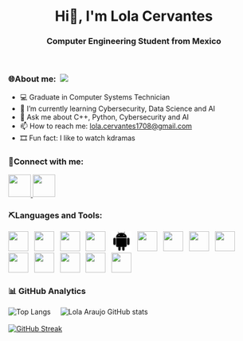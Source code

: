 <div id="header" align="center">
  <h1 align="center">Hi👋, I'm Lola Cervantes</h1>
  <h3 align="center">Computer Engineering Student from Mexico</h3>
</div>
<br>
<div>
   <img src="https://i.giphy.com/media/v1.Y2lkPTc5MGI3NjExMXczNDF2MnVmcXV0eGp4ZW9nNWlodDBsd3hnamZ5cGU0bXIxamlseCZlcD12MV9pbnRlcm5hbF9naWZfYnlfaWQmY3Q9Zw/RbDKaczqWovIugyJmW/giphy.gif" width="400" align="right"/>
  
  ### 🌐About me: 
  - 💻 Graduate in Computer Systems Technician
  - 📝 I’m currently learning Cybersecurity, Data Science and AI
  - 💬 Ask me about C++, Python, Cybersecurity and AI
  - 📫 How to reach me: lola.cervantes1708@gmail.com
  - 🎞️ Fun fact: I like to watch kdramas
</div>

<div>
  
  ### 📲Connect with me:
  <a href="www.linkedin.com/in/lola-cervantes-araujo-6102832a4">
    <img src="https://github.com/gauravghongde/social-icons/blob/master/PNG/Color/LinkedIN.png" width="45" height="45"/>
  </a>
  <a href="https://www.instagram.com/lola_cer6?igsh=MXdxMmg4cW5paXgyeA==">
    <img src="https://github.com/gauravghongde/social-icons/blob/master/SVG/Color/Instagram.svg" width="45" height="45"/>
  </a>
</div>

<div>
  
  ### ⛏️Languages and Tools:
  
   <img src="https://github.com/dheereshagrwal/colored-icons/blob/master/public/icons/c/c.svg"
    width="40" height="40"/> &nbsp;
   <img src="https://github.com/dheereshagrwal/colored-icons/blob/master/public/icons/cpp/cpp.svg"
    width="40" height="40"/> &nbsp;
   <img src="https://github.com/dheereshagrwal/colored-icons/blob/master/public/icons/python/python.svg"
    width="40" height="40"/> &nbsp;
   <img src="https://github.com/dheereshagrwal/colored-icons/blob/master/public/icons/react-native/react-native.svg"
    width="40" height="40"/> &nbsp;
   <img src="https://github.com/vorillaz/devicons/blob/master/!PNG/android.png"
      width="40" height="40"/> &nbsp;
  <img src="https://github.com/dheereshagrwal/colored-icons/blob/master/public/icons/mysql/mysql.svg"
    width="40" height="40"/> &nbsp;
  <img src="https://github.com/dheereshagrwal/colored-icons/blob/master/public/icons/django/django.svg"
    width="40" height="40"/> &nbsp;
  <img src="https://github.com/dheereshagrwal/colored-icons/blob/master/public/icons/php/php.svg"
    width="40" height="40"/> &nbsp;
  <img src="https://github.com/dheereshagrwal/colored-icons/blob/master/public/icons/js/js.svg"
    width="40" height="40"/> &nbsp;
   <img src="https://github.com/dheereshagrwal/colored-icons/blob/master/public/icons/postgresql/postgresql.svg"
    width="40" height="40"/> &nbsp;
  <img src="https://github.com/dheereshagrwal/colored-icons/blob/master/public/icons/bootstrap/bootstrap.svg"
    width="40" height="40"/> &nbsp;
  <img src="https://github.com/dheereshagrwal/colored-icons/blob/master/public/icons/html/html.svg"
    width="40" height="40"/> &nbsp;
  <img src="https://github.com/dheereshagrwal/colored-icons/blob/master/public/icons/css/css.svg"
    width="40" height="40"/> &nbsp;
  <img src="https://github.com/dheereshagrwal/colored-icons/blob/master/public/icons/figma/figma.svg"
    width="40" height="40"/> &nbsp;
</div>

### 📊 GitHub Analytics

![Top Langs](https://github-readme-stats.vercel.app/api/top-langs/?username=LolaAraujo&theme=vision-friendly-dark&layout=compact) 
&nbsp; &nbsp;
![Lola Araujo GitHub stats](https://github-readme-stats.vercel.app/api?username=LolaAraujo&theme=vision-friendly-dark&show_icons=true) 
<br><br>
[![GitHub Streak](https://github-readme-streak-stats.herokuapp.com?user=LolaAraujo&theme=highcontrast)](https://git.io/streak-stats)



